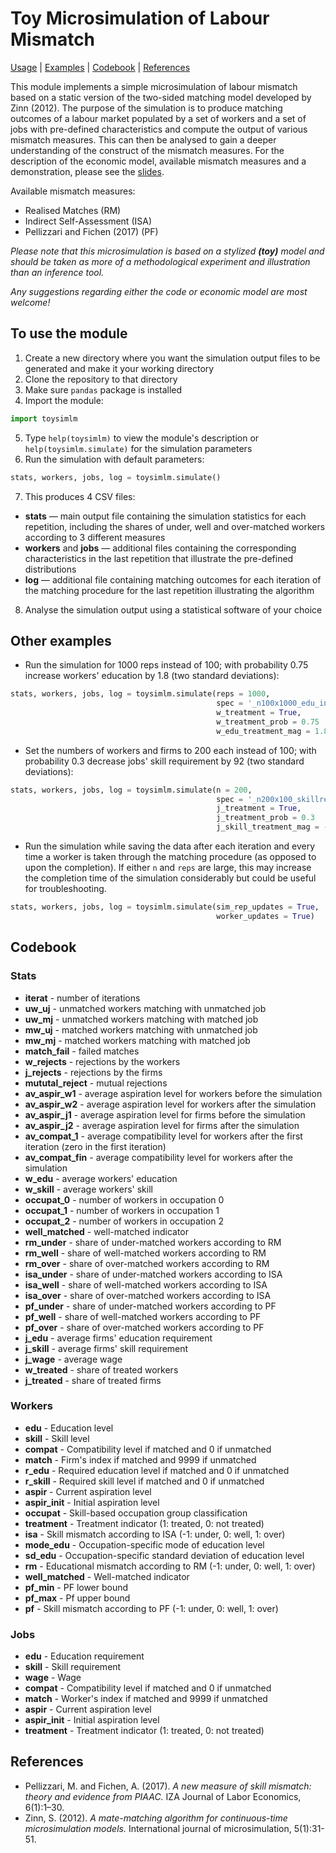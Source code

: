 # Toy Microsimulation of Labour Mismatch

[Usage](#to-use-the-module) | [Examples](#other-examples) | [Codebook](#codebook) | [References](#references)

This module implements a simple microsimulation of labour mismatch based on a static version of the two-sided matching model developed by Zinn (2012). The purpose of the simulation is to produce matching outcomes of a labour market populated by a set of workers and a set of jobs with pre-defined characteristics and compute the output of various mismatch measures. This can then be analysed to gain a deeper understanding of the construct of the mismatch measures. For the description of the economic model, available mismatch measures and a demonstration, please see the [slides](./toysimlm_slides.pdf).

Available mismatch measures:
- Realised Matches (RM)
- Indirect Self-Assessment (ISA)
- Pellizzari and Fichen (2017) (PF)

*Please note that this microsimulation is based on a stylized **(toy)** model and should be taken as more of a methodological experiment and illustration than an inference tool.*

*Any suggestions regarding either the code or economic model are most welcome!*

## To use the module

1. Create a new directory where you want the simulation output files to be generated and make it your working directory
2. Clone the repository to that directory
3. Make sure ``pandas`` package is installed
4. Import the module:
```python
import toysimlm
```
5. Type ``help(toysimlm)`` to view the module's description or ``help(toysimlm.simulate)`` for the simulation parameters
6. Run the simulation with default parameters:
```python
stats, workers, jobs, log = toysimlm.simulate()
```
7. This produces 4 CSV files:
 - **stats** — main output file containing the simulation statistics for each repetition, including the shares of under, well and over-matched workers according to 3 different measures
 - **workers** and **jobs** — additional files containing the corresponding characteristics in the last repetition that illustrate the pre-defined distributions 
 - **log** — additional file containing matching outcomes for each iteration of the matching procedure for the last repetition illustrating the algorithm
8. Analyse the simulation output using a statistical software of your choice

## Other examples

 - Run the simulation for 1000 reps instead of 100; with probability 0.75 increase workers' education by 1.8 (two standard deviations):
 ```python
stats, workers, jobs, log = toysimlm.simulate(reps = 1000,
                                               spec = '_n100x1000_edu_inc',
                                               w_treatment = True,
                                               w_treatment_prob = 0.75
                                               w_edu_treatment_mag = 1.8)
 ```

- Set the numbers of workers and firms to 200 each instead of 100;  with probability 0.3 decrease jobs' skill requirement by 92 (two standard deviations):
 ```python
stats, workers, jobs, log = toysimlm.simulate(n = 200,
                                               spec = '_n200x100_skillreq_dec',
                                               j_treatment = True,
                                               j_treatment_prob = 0.3
                                               j_skill_treatment_mag = -92)
 ``` 

- Run the simulation while saving the data after each iteration and every time a worker is taken through the matching procedure (as opposed to upon the completion). If either ``n`` and ``reps`` are large, this may increase the completion time of the simulation considerably but could be useful for troubleshooting.
 ```python
stats, workers, jobs, log = toysimlm.simulate(sim_rep_updates = True,
                                               worker_updates = True)
 ```

## Codebook

### Stats
- **iterat** - number of iterations
- **uw_uj** - unmatched workers matching with unmatched job
- **uw_mj** - unmatched workers matching with matched job
- **mw_uj** - matched workers matching with unmatched job
- **mw_mj** - matched workers matching with matched job
- **match_fail** - failed matches
- **w_rejects** - rejections by the workers
- **j_rejects** - rejections by the firms
- **mututal_reject** - mutual rejections
- **av_aspir_w1** - average aspiration level for workers before the simulation
- **av_aspir_w2** - average aspiration level for workers after the simulation
- **av_aspir_j1** - average aspiration level for firms before the simulation
- **av_aspir_j2** - average aspiration level for firms after the simulation
- **av_compat_1** - average compatibility level for workers after the first iteration (zero in the first iteration)
- **av_compat_fin** - average compatibility level for workers after the simulation
- **w_edu** - average workers' education
- **w_skill** - average workers' skill
- **occupat_0** - number of workers in occupation 0
- **occupat_1** - number of workers in occupation 1
- **occupat_2** - number of workers in occupation 2
- **well_matched** - well-matched indicator
- **rm_under** - share of under-matched workers according to RM
- **rm_well** - share of well-matched workers according to RM
- **rm_over** - share of over-matched workers according to RM
- **isa_under** - share of under-matched workers according to ISA
- **isa_well** - share of well-matched workers according to ISA
- **isa_over** - share of over-matched workers according to ISA
- **pf_under** - share of under-matched workers according to PF
- **pf_well** - share of well-matched workers according to PF
- **pf_over** - share of over-matched workers according to PF
- **j_edu** - average firms' education requirement
- **j_skill** - average firms' skill requirement
- **j_wage** - average wage
- **w_treated** - share of treated workers
- **j_treated** - share of treated firms

### Workers
- **edu** - Education level
- **skill** - Skill level
- **compat** - Compatibility level if matched and 0 if unmatched
- **match** - Firm's index if matched and 9999 if unmatched
- **r_edu** - Required education level if matched and 0 if unmatched
- **r_skill** - Required skill level if matched and 0 if unmatched
- **aspir** - Current aspiration level
- **aspir_init** - Initial aspiration level
- **occupat** - Skill-based occupation group classification 
- **treatment** - Treatment indicator (1: treated, 0: not treated)
- **isa** - Skill mismatch according to ISA (-1: under, 0: well, 1: over)
- **mode_edu** - Occupation-specific mode of education level
- **sd_edu** - Occupation-specific standard deviation of education level
- **rm** - Educational mismatch according to RM (-1: under, 0: well, 1: over)
- **well_matched** - Well-matched indicator
- **pf_min** - PF lower bound
- **pf_max** - Pf upper bound
- **pf** - Skill mismatch according to PF (-1: under, 0: well, 1: over)

### Jobs
- **edu** - Education requirement
- **skill** - Skill requirement
- **wage** - Wage
- **compat** - Compatibility level if matched and 0 if unmatched
- **match** - Worker's index if matched and 9999 if unmatched 
- **aspir** - Current aspiration level
- **aspir_init** - Initial aspiration level
- **treatment** - Treatment indicator (1: treated, 0: not treated)

## References

- Pellizzari, M. and Fichen, A. (2017). *A new measure of skill mismatch: theory and evidence from PIAAC.* IZA Journal of Labor Economics, 6(1):1–30.
- Zinn, S. (2012). *A mate-matching algorithm for continuous-time microsimulation models.* International journal of microsimulation, 5(1):31-51.
